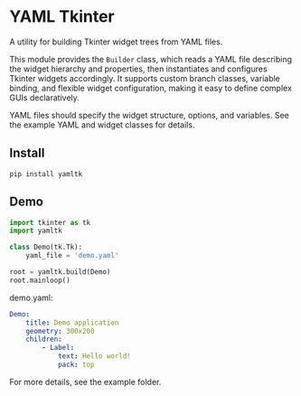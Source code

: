 # YAML Tkinter

A utility for building Tkinter widget trees from YAML files.

This module provides the `Builder` class, which reads a YAML file describing the 
widget hierarchy and properties, then instantiates and configures Tkinter widgets 
accordingly. It supports custom branch classes, variable binding, and flexible 
widget configuration, making it easy to define complex GUIs declaratively.

YAML files should specify the widget structure, options, and variables. See the 
example YAML and widget classes for details.

## Install

`pip install yamltk`

## Demo

```python
import tkinter as tk
import yamltk

class Demo(tk.Tk):
    yaml_file = 'demo.yaml'

root = yamltk.build(Demo)
root.mainloop()
```

demo.yaml:

```yaml
Demo:
    title: Demo application
    geometry: 300x200
    children:
        - Label:
            text: Hello world!
            pack: top
```

For more details, see the example folder.
